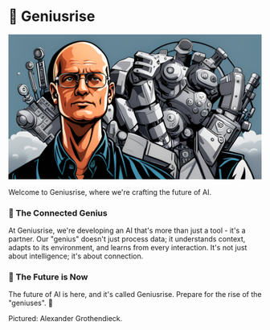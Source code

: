 # 🧠 Geniusrise

![banner](https://raw.githubusercontent.com/geniusrise/.github/main/profile/assets/grothendieck2.png)


Welcome to Geniusrise, where we're crafting the future of AI.

### 🎯 The Connected Genius

At Geniusrise, we're developing an AI that's more than just a tool - it's a partner. Our "genius" doesn't just process data; it understands context, adapts to its environment, and learns from every interaction. It's not just about intelligence; it's about connection.

### 🚀 The Future is Now

The future of AI is here, and it's called Geniusrise. Prepare for the rise of the "geniuses". 🎉

Pictured: Alexander Grothendieck.
